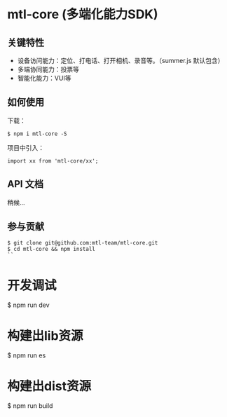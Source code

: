 # mtl-core (多端化能力SDK)

## 关键特性

- 设备访问能力：定位、打电话、打开相机、录音等。（summer.js 默认包含）
- 多端协同能力：投票等
- 智能化能力：VUI等

## 如何使用

下载：
```
$ npm i mtl-core -S
```

项目中引入：
```
import xx from 'mtl-core/xx';

```

## API 文档

稍候...


## 参与贡献

```
$ git clone git@github.com:mtl-team/mtl-core.git
$ cd mtl-core && npm install
``

```
# 开发调试
$ npm run dev

# 构建出lib资源
$ npm run es
# 构建出dist资源
$ npm run build
```